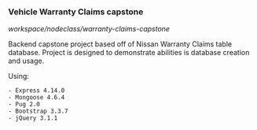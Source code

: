 ### Vehicle Warranty Claims capstone

*workspace/nodeclass/warranty-claims-capstone*

Backend capstone project based off of Nissan Warranty Claims table database. Project is designed to demonstrate abilities is database creation and usage.

Using:

    - Express 4.14.0
    - Mongoose 4.6.4
    - Pug 2.0
    - Bootstrap 3.3.7
    - jQuery 3.1.1